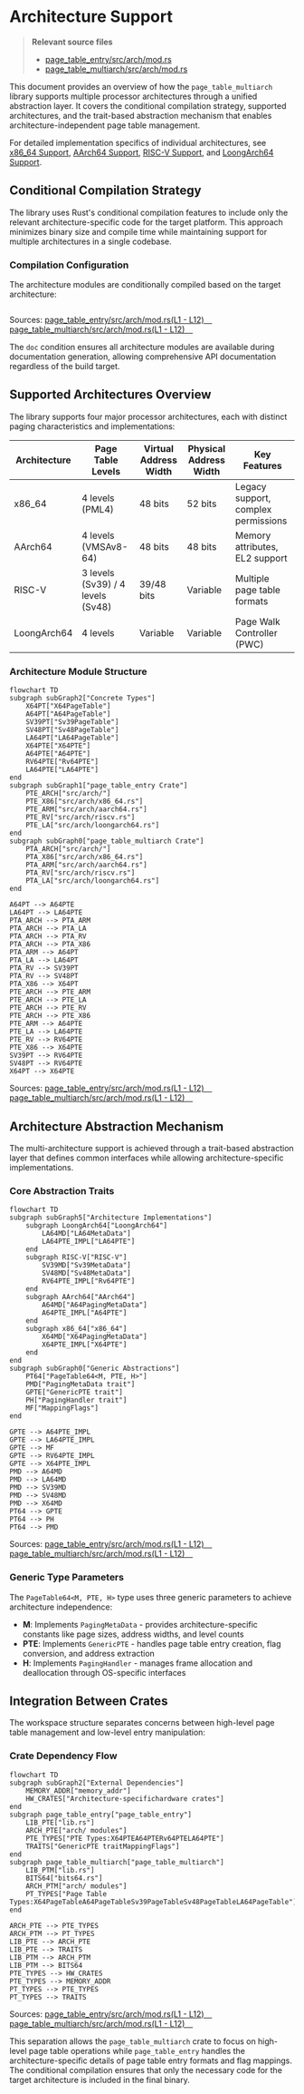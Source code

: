 # Architecture Support

> **Relevant source files**
> * [page_table_entry/src/arch/mod.rs](https://github.com/arceos-org/page_table_multiarch/blob/85fb75ef/page_table_entry/src/arch/mod.rs)
> * [page_table_multiarch/src/arch/mod.rs](https://github.com/arceos-org/page_table_multiarch/blob/85fb75ef/page_table_multiarch/src/arch/mod.rs)

This document provides an overview of how the `page_table_multiarch` library supports multiple processor architectures through a unified abstraction layer. It covers the conditional compilation strategy, supported architectures, and the trait-based abstraction mechanism that enables architecture-independent page table management.

For detailed implementation specifics of individual architectures, see [x86_64 Support](/arceos-org/page_table_multiarch/4.1-x86_64-support), [AArch64 Support](/arceos-org/page_table_multiarch/4.2-aarch64-support), [RISC-V Support](/arceos-org/page_table_multiarch/4.3-risc-v-support), and [LoongArch64 Support](/arceos-org/page_table_multiarch/4.4-loongarch64-support).

## Conditional Compilation Strategy

The library uses Rust's conditional compilation features to include only the relevant architecture-specific code for the target platform. This approach minimizes binary size and compile time while maintaining support for multiple architectures in a single codebase.

### Compilation Configuration

The architecture modules are conditionally compiled based on the target architecture:

```

```

Sources: [page_table_entry/src/arch/mod.rs(L1 - L12)&emsp;](https://github.com/arceos-org/page_table_multiarch/blob/85fb75ef/page_table_entry/src/arch/mod.rs#L1-L12) [page_table_multiarch/src/arch/mod.rs(L1 - L12)&emsp;](https://github.com/arceos-org/page_table_multiarch/blob/85fb75ef/page_table_multiarch/src/arch/mod.rs#L1-L12)

The `doc` condition ensures all architecture modules are available during documentation generation, allowing comprehensive API documentation regardless of the build target.

## Supported Architectures Overview

The library supports four major processor architectures, each with distinct paging characteristics and implementations:

|Architecture|Page Table Levels|Virtual Address Width|Physical Address Width|Key Features|
| --- | --- | --- | --- | --- |
|x86_64|4 levels (PML4)|48 bits|52 bits|Legacy support, complex permissions|
|AArch64|4 levels (VMSAv8-64)|48 bits|48 bits|Memory attributes, EL2 support|
|RISC-V|3 levels (Sv39) / 4 levels (Sv48)|39/48 bits|Variable|Multiple page table formats|
|LoongArch64|4 levels|Variable|Variable|Page Walk Controller (PWC)|

### Architecture Module Structure

```mermaid
flowchart TD
subgraph subGraph2["Concrete Types"]
    X64PT["X64PageTable"]
    A64PT["A64PageTable"]
    SV39PT["Sv39PageTable"]
    SV48PT["Sv48PageTable"]
    LA64PT["LA64PageTable"]
    X64PTE["X64PTE"]
    A64PTE["A64PTE"]
    RV64PTE["Rv64PTE"]
    LA64PTE["LA64PTE"]
end
subgraph subGraph1["page_table_entry Crate"]
    PTE_ARCH["src/arch/"]
    PTE_X86["src/arch/x86_64.rs"]
    PTE_ARM["src/arch/aarch64.rs"]
    PTE_RV["src/arch/riscv.rs"]
    PTE_LA["src/arch/loongarch64.rs"]
end
subgraph subGraph0["page_table_multiarch Crate"]
    PTA_ARCH["src/arch/"]
    PTA_X86["src/arch/x86_64.rs"]
    PTA_ARM["src/arch/aarch64.rs"]
    PTA_RV["src/arch/riscv.rs"]
    PTA_LA["src/arch/loongarch64.rs"]
end

A64PT --> A64PTE
LA64PT --> LA64PTE
PTA_ARCH --> PTA_ARM
PTA_ARCH --> PTA_LA
PTA_ARCH --> PTA_RV
PTA_ARCH --> PTA_X86
PTA_ARM --> A64PT
PTA_LA --> LA64PT
PTA_RV --> SV39PT
PTA_RV --> SV48PT
PTA_X86 --> X64PT
PTE_ARCH --> PTE_ARM
PTE_ARCH --> PTE_LA
PTE_ARCH --> PTE_RV
PTE_ARCH --> PTE_X86
PTE_ARM --> A64PTE
PTE_LA --> LA64PTE
PTE_RV --> RV64PTE
PTE_X86 --> X64PTE
SV39PT --> RV64PTE
SV48PT --> RV64PTE
X64PT --> X64PTE
```

Sources: [page_table_entry/src/arch/mod.rs(L1 - L12)&emsp;](https://github.com/arceos-org/page_table_multiarch/blob/85fb75ef/page_table_entry/src/arch/mod.rs#L1-L12) [page_table_multiarch/src/arch/mod.rs(L1 - L12)&emsp;](https://github.com/arceos-org/page_table_multiarch/blob/85fb75ef/page_table_multiarch/src/arch/mod.rs#L1-L12)

## Architecture Abstraction Mechanism

The multi-architecture support is achieved through a trait-based abstraction layer that defines common interfaces while allowing architecture-specific implementations.

### Core Abstraction Traits

```mermaid
flowchart TD
subgraph subGraph5["Architecture Implementations"]
    subgraph LoongArch64["LoongArch64"]
        LA64MD["LA64MetaData"]
        LA64PTE_IMPL["LA64PTE"]
    end
    subgraph RISC-V["RISC-V"]
        SV39MD["Sv39MetaData"]
        SV48MD["Sv48MetaData"]
        RV64PTE_IMPL["Rv64PTE"]
    end
    subgraph AArch64["AArch64"]
        A64MD["A64PagingMetaData"]
        A64PTE_IMPL["A64PTE"]
    end
    subgraph x86_64["x86_64"]
        X64MD["X64PagingMetaData"]
        X64PTE_IMPL["X64PTE"]
    end
end
subgraph subGraph0["Generic Abstractions"]
    PT64["PageTable64<M, PTE, H>"]
    PMD["PagingMetaData trait"]
    GPTE["GenericPTE trait"]
    PH["PagingHandler trait"]
    MF["MappingFlags"]
end

GPTE --> A64PTE_IMPL
GPTE --> LA64PTE_IMPL
GPTE --> MF
GPTE --> RV64PTE_IMPL
GPTE --> X64PTE_IMPL
PMD --> A64MD
PMD --> LA64MD
PMD --> SV39MD
PMD --> SV48MD
PMD --> X64MD
PT64 --> GPTE
PT64 --> PH
PT64 --> PMD
```

Sources: [page_table_entry/src/arch/mod.rs(L1 - L12)&emsp;](https://github.com/arceos-org/page_table_multiarch/blob/85fb75ef/page_table_entry/src/arch/mod.rs#L1-L12) [page_table_multiarch/src/arch/mod.rs(L1 - L12)&emsp;](https://github.com/arceos-org/page_table_multiarch/blob/85fb75ef/page_table_multiarch/src/arch/mod.rs#L1-L12)

### Generic Type Parameters

The `PageTable64<M, PTE, H>` type uses three generic parameters to achieve architecture independence:

* **M**: Implements `PagingMetaData` - provides architecture-specific constants like page sizes, address widths, and level counts
* **PTE**: Implements `GenericPTE` - handles page table entry creation, flag conversion, and address extraction
* **H**: Implements `PagingHandler` - manages frame allocation and deallocation through OS-specific interfaces

## Integration Between Crates

The workspace structure separates concerns between high-level page table management and low-level entry manipulation:

### Crate Dependency Flow

```mermaid
flowchart TD
subgraph subGraph2["External Dependencies"]
    MEMORY_ADDR["memory_addr"]
    HW_CRATES["Architecture-specifichardware crates"]
end
subgraph page_table_entry["page_table_entry"]
    LIB_PTE["lib.rs"]
    ARCH_PTE["arch/ modules"]
    PTE_TYPES["PTE Types:X64PTEA64PTERv64PTELA64PTE"]
    TRAITS["GenericPTE traitMappingFlags"]
end
subgraph page_table_multiarch["page_table_multiarch"]
    LIB_PTM["lib.rs"]
    BITS64["bits64.rs"]
    ARCH_PTM["arch/ modules"]
    PT_TYPES["Page Table Types:X64PageTableA64PageTableSv39PageTableSv48PageTableLA64PageTable"]
end

ARCH_PTE --> PTE_TYPES
ARCH_PTM --> PT_TYPES
LIB_PTE --> ARCH_PTE
LIB_PTE --> TRAITS
LIB_PTM --> ARCH_PTM
LIB_PTM --> BITS64
PTE_TYPES --> HW_CRATES
PTE_TYPES --> MEMORY_ADDR
PT_TYPES --> PTE_TYPES
PT_TYPES --> TRAITS
```

Sources: [page_table_entry/src/arch/mod.rs(L1 - L12)&emsp;](https://github.com/arceos-org/page_table_multiarch/blob/85fb75ef/page_table_entry/src/arch/mod.rs#L1-L12) [page_table_multiarch/src/arch/mod.rs(L1 - L12)&emsp;](https://github.com/arceos-org/page_table_multiarch/blob/85fb75ef/page_table_multiarch/src/arch/mod.rs#L1-L12)

This separation allows the `page_table_multiarch` crate to focus on high-level page table operations while `page_table_entry` handles the architecture-specific details of page table entry formats and flag mappings. The conditional compilation ensures that only the necessary code for the target architecture is included in the final binary.